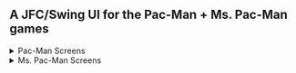 ##  A JFC/Swing UI for the Pac-Man + Ms. Pac-Man games

<details>
  <summary>Pac-Man Screens</summary>
![Pac-Man Intro Screen](screenshots/pacman-intro.png "Pac-Man Intro Screen")
![Pac-Man Credit Screen](screenshots/pacman-credit.png "Pac-Man Credit Screen")
![Pac-Man Play Screen](screenshots/pacman-play.png "Pac-Man Play Screen")
</details>

<details>
  <summary>Ms. Pac-Man Screens</summary>
![Ms. Pac-Man Intro Screen](screenshots/mspacman-intro.png "Ms. Pac-Man Intro Screen")
![Ms. Pac-Man Credit Screen](screenshots/mspacman-credit.png "Ms. Pac-Man Credit Screen")
![Ms. Pac-Man Play Screen](screenshots/mspacman-play.png "Ms. Pac-Man Play Screen")
</details>
